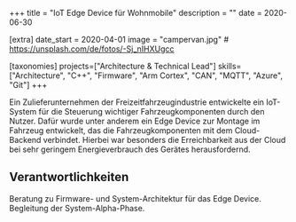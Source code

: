 +++
title = "IoT Edge Device für Wohnmobile"
description = ""
date = 2020-06-30

[extra]
date_start = 2020-04-01
image = "campervan.jpg" # https://unsplash.com/de/fotos/-Sj_nIHXUgcc

[taxonomies]
projects=["Architecture & Technical Lead"]
skills=["Architecture", "C++", "Firmware", "Arm Cortex", "CAN", "MQTT", "Azure", "Git"]
+++

Ein Zulieferunternehmen der Freizeitfahrzeugindustrie entwickelte ein IoT-System für die Steuerung wichtiger Fahrzeugkomponenten durch
den Nutzer. Dafür wurde unter anderem ein Edge Device zur Montage im Fahrzeug entwickelt, das die Fahrzeugkomponenten mit dem Cloud-Backend verbindet. Hierbei war besonders die Erreichbarkeit aus der
Cloud bei sehr geringem Energieverbrauch des Gerätes herausfordernd.

## Verantwortlichkeiten

Beratung zu Firmware- und System-Architektur für das Edge Device. Begleitung der System-Alpha-Phase.
